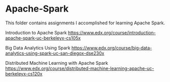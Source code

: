 # Apache-Spark

This folder contains assignments I accomplished for learning Apache Spark.

Introduction to Apache Spark
https://www.edx.org/course/introduction-apache-spark-uc-berkeleyx-cs105x

Big Data Analytics Using Spark
https://www.edx.org/course/big-data-analytics-using-spark-uc-san-diegox-dse230x

Distributed Machine Learning with Apache Spark
https://www.edx.org/course/distributed-machine-learning-apache-uc-berkeleyx-cs120x
